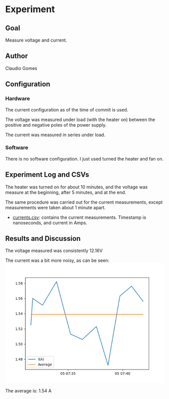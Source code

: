 # Experiment 

## Goal 

Measure voltage and current.

## Author

Claudio Gomes

## Configuration

### Hardware

The current configuration as of the time of commit is used.

The voltage was measured under load (with the heater on) between the positive and negative poles of the power supply.

The current was measured in series under load.

### Software 

There is no software configuration. I just used turned the heater and fan on.

## Experiment Log and CSVs

The heater was turned on for about 10 minutes, and the voltage was measure at the beginning, after 5 minutes, and at the end.

The same procedure was carried out for the current measurements, except measurements were taken about 1 minute apart.

- [currents.csv](currents.csv): contains the current measurements. Timestamp is nanoseconds, and current in Amps.

## Results and Discussion

The voltage measured was consistently 12.16V

The current was a bit more noisy, as can be seen:
![results.png](results.png)

The average is: 1.54 A






